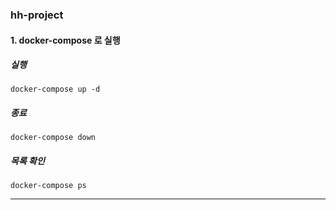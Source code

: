 ### hh-project
#### 1. docker-compose 로 실행
##### 실행
```
docker-compose up -d
```

##### 종료
```
docker-compose down
```

##### 목록 확인
```
docker-compose ps
```
---
